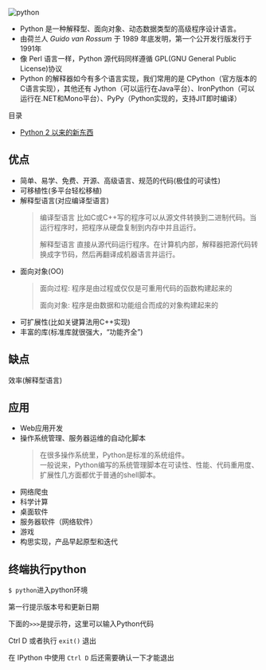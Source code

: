 ![python](images/python.png)

- Python 是一种解释型、面向对象、动态数据类型的高级程序设计语言。
- 由荷兰人 *Guido van Rossum* 于 1989 年底发明，第一个公开发行版发行于1991年
- 像 Perl 语言一样，Python 源代码同样遵循 GPL(GNU General Public License)协议
- Python 的解释器如今有多个语言实现，我们常用的是 CPython（官方版本的C语言实现），其他还有 Jython（可以运行在Java平台）、IronPython（可以运行在.NET和Mono平台）、PyPy（Python实现的，支持JIT即时编译）

目录
- [Python 2 以来的新东西](./diff23/README.md)

## 优点

- 简单、易学、免费、开源、高级语言、规范的代码(极佳的可读性)
- 可移植性(多平台轻松移植)
- 解释型语言(对应编译型语言)
    > 编译型语言 比如C或C++写的程序可以从源文件转换到二进制代码。当运行程序时，把程序从硬盘复制到内存中并且运行。
    >
    > 解释型语言 直接从源代码运行程序。在计算机内部，解释器把源代码转换成字节码，然后再翻译成机器语言并运行。
- 面向对象(OO)
    > 面向过程: 程序是由过程或仅仅是可重用代码的函数构建起来的
    > 
    > 面向对象: 程序是由数据和功能组合而成的对象构建起来的
- 可扩展性(比如关键算法用C++实现)
- 丰富的库(标准库就很强大，“功能齐全”)

## 缺点

效率(解释型语言)

## 应用

- Web应用开发
- 操作系统管理、服务器运维的自动化脚本
    > 在很多操作系统里，Python是标准的系统组件。  
    > 一般说来，Python编写的系统管理脚本在可读性、性能、代码重用度、扩展性几方面都优于普通的shell脚本。
- 网络爬虫
- 科学计算
- 桌面软件
- 服务器软件（网络软件）
- 游戏
- 构思实现，产品早起原型和迭代

## 终端执行python

`$ python`进入python环境

第一行提示版本号和更新日期

下面的`>>>`是提示符，这里可以输入Python代码

Ctrl D 或者执行 `exit()` 退出

在 IPython 中使用 `Ctrl D` 后还需要确认一下才能退出

